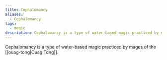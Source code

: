 ```yaml
---
title: Cephalomancy
aliases:
  - Cephalomancy
tags:
  - magic
description: Cephalomancy is a type of water-based magic practiced by mages of the Ouag Tong.
---
```

Cephalomancy is a type of water-based magic practiced by mages of the [[ouag-tong|Ouag Tong]].